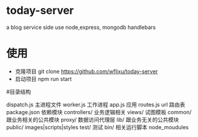 # today-server

a blog service side use node,express, mongodb handlebars

# 使用

* 克隆项目
  git clone https://github.com/wflixu/today-server
* 启动项目
  npm run start

#目录结构

dispatch.js 主进程文件
worker.js 工作进程
app.js 应用
routes.js url 路由表
package.json 依赖模块
controllers/ 业务逻辑相关
views/ 试图模板
common/ 跟业务相关的公共模块
proxy/ 数据访问代理层
lib/ 跟业务无关的公共模块
public/ images|scripts|styles
test/ 测试
bin/ 相关运行脚本
node_moudules

